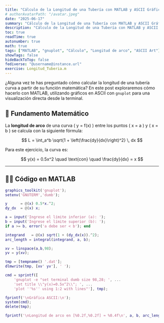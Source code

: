 ```yaml
---
title: "Cálculo de la Longitud de una Tubería con MATLAB y ASCII Gráficos"
# authorAvatarPath: "/avatar.jpeg"
date: "2025-06-17"
summary: "Cálculo de la Longitud de una Tubería con MATLAB y ASCII Gráficos"
description: "Cálculo de la Longitud de una Tubería con MATLAB y ASCII Gráficos"
toc: true
readTime: true
autonumber: true
math: true
tags: ["MATLAB", "gnuplot", "Cálculo", "Longitud de arco", "ASCII Art"]
showTags: false
hideBackToTop: false
fediverse: "@username@instance.url"
exercise: Longitud_Tuberia.m
---
```


¿Alguna vez te has preguntado cómo calcular la longitud de una tubería curva a partir de su función matemática? En este post exploraremos cómo hacerlo con MATLAB, utilizando gráficos en ASCII con `gnuplot` para una visualización directa desde la terminal.

## 🧮 Fundamento Matemático

La **longitud de arco** de una curva \( y = f(x) \) entre los puntos \( x = a \) y \( x = b \) se calcula con la siguiente fórmula:

$$
L = \int_a^b \sqrt{1 + \left(\frac{dy}{dx}\right)^2} \, dx
$$

Para este ejercicio, la curva es:

$$
y(x) = 0.5x^2 \quad \text{con} \quad \frac{dy}{dx} = x
$$

---

## 🧑‍💻 Código en MATLAB

```matlab
graphics_toolkit('gnuplot');
setenv('GNUTERM','dumb');

y      = @(x) 0.5*x.^2;
dy_dx  = @(x) x;

a = input('Ingrese el límite inferior (a): ');
b = input('Ingrese el límite superior (b): ');
if a >= b, error('a debe ser < b'); end

integrand   = @(x) sqrt(1 + (dy_dx(x)).^2);
arc_length = integral(integrand, a, b);

xv = linspace(a,b,98);
yv = y(xv);

tmp = [tempname() '.dat'];
dlmwrite(tmp, [xv' yv'], ' ');

cmd = sprintf([
    'gnuplot -e "set terminal dumb size 98,28; ', ...
    'set title \\"y(x)=0.5x^2\\"; ', ...
    'plot ''%s'' using 1:2 with lines"'], tmp);

fprintf('\nGráfica ASCII:\n');
system(cmd);
delete(tmp);

fprintf('\nLongitud de arco en [%0.2f,%0.2f] ≈ %0.4f\n', a, b, arc_length);